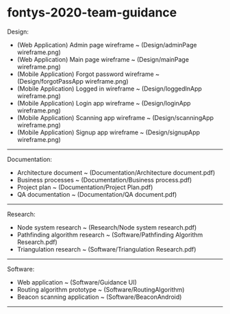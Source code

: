 ﻿# fontys-2020-team-guidance
 
Design:
  - (Web Application) Admin page wireframe ~ (Design/adminPage wireframe.png)
  - (Web Application) Main page wireframe ~ (Design/mainPage wireframe.png)
  - (Mobile Application) Forgot password wireframe ~ (Design/forgotPassApp wireframe.png)
  - (Mobile Application) Logged in wireframe ~ (Design/loggedInApp wireframe.png)
  - (Mobile Application) Login app wireframe ~ (Design/loginApp wireframe.png)
  - (Mobile Application) Scanning app wireframe ~ (Design/scanningApp wireframe.png)
  - (Mobile Application) Signup app wireframe ~ (Design/signupApp wireframe.png)
________________________________________________________________

Documentation:
  - Architecture document ~ (Documentation/Architecture document.pdf)
  - Business processes ~ (Documentation/Business process.pdf)
  - Project plan ~ (Documentation/Project Plan.pdf)
  - QA documentation ~ (Documentation/QA document.pdf)
________________________________________________________________

Research:
  - Node system research ~ (Research/Node system research.pdf)
  - Pathfinding algorithm research ~ (Software/Pathfinding Algorithm Research.pdf)
  - Triangulation research ~ (Software/Triangulation Research.pdf)
________________________________________________________________

Software:
  - Web application ~ (Software/Guidance UI)
  - Routing algorithm prototype ~ (Software/RoutingAlgorithm)
  - Beacon scanning application ~ (Software/BeaconAndroid)
________________________________________________________________
